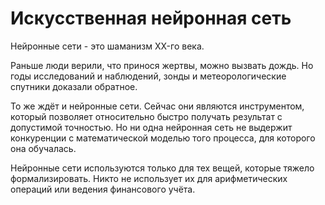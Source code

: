 # Искусственная нейронная сеть

Нейронные сети - это шаманизм XX-го века.

Раньше люди верили, что принося жертвы, можно вызвать дождь. Но годы
исследований и наблюдений, зонды и метеорологические спутники доказали 
обратное.

То же ждёт и нейронные сети. Сейчас они являются инструментом, который 
позволяет относительно быстро получать результат с допустимой точностью.
Но ни одна нейронная сеть не выдержит конкуренции с математической 
моделью того процесса, для которого она обучалась.

Нейронные сети используются только для тех вещей, которые тяжело
формализировать. Никто не использует их для арифметических операций 
или ведения финансового учёта.